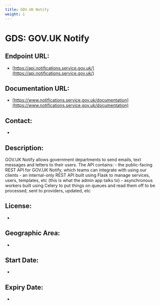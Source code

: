 ```yaml
---
title: GOV.UK Notify
weight: 1
---
```


# GDS: GOV.UK Notify

## Endpoint URL:
 - [https://api.notifications.service.gov.uk/](https://api.notifications.service.gov.uk/)

## Documentation URL:
 - [https://www.notifications.service.gov.uk/documentation](https://www.notifications.service.gov.uk/documentation)

## Contact:
 - [](mailto:)

## Description:
GOV.UK Notify allows government departments to send emails, text messages and letters to their users. The API contains: - the public-facing REST API for GOV.UK Notify, which teams can integrate with using our clients - an internal-only REST API built using Flask to manage services, users, templates, etc (this is what the admin app talks to) - asynchronous workers built using Celery to put things on queues and read them off to be processed, sent to providers, updated, etc

## License:
 - 

## Geographic Area:
 - 

## Start Date:
 - 

## Expiry Date:
 - 

